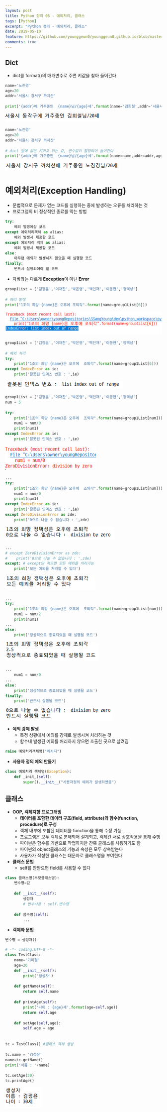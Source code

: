 ```yaml
---
layout: post
title: Python 정리 05 - 예외처리, 클래스
tags: [Python]
excerpt: "Python 정리 - 예외처리, 클래스"
date: 2019-05-10
feature: https://github.com/younggeun0/younggeun0.github.io/blob/master/_posts/img/python/PythonImageFeature.png?raw=true
comments: true
---
```

 
## Dict

* dict를 format()의 매개변수로 주면 키값을 찾아 들어간다

```python
name='노진경'
age=20
addr='서울시 강서구 까치산'

print('{addr}에 거주중인  {name}님/{age}세'.format(name='김희철',addr='서울시 동작구',age=20))
```

![01](https://github.com/younggeun0/younggeun0.github.io/blob/master/_posts/img/python/05/01.png?raw=true)

```python
name='노진경'
age=20
addr='서울시 강서구 까치산'

# dict 앞에 값은 키이고 뒤는 값, 변수값이 할당되어 들어간다
print('{addr}에 거주중인  {name}님/{age}세'.format(name=name,addr=addr,age=age))
```

![02](https://github.com/younggeun0/younggeun0.github.io/blob/master/_posts/img/python/05/02.png?raw=true)

# 예외처리(Exception Handling)

* 문법적으로 문제가 없는 코드를 실행하는 중에 발생하는 오류를 처리하는 것
* 프로그램의 비 정상적인 종료를 막는 방법

```python
try:
    예외 발생예상 코드
except 예외처리객체 as alias:
    예외 발생시 제공할 코드
except 예외처리 객체 as alias:
    예외 발생시 제공할 코드
else:
    아무런 에외가 발생하지 않았을 때 실행할 코드
finally:
    반드시 실행되어야 할 코드
```

* 자바와는 다르게 **Exception**이 아닌 **Error**

```python
group1List = ['김정윤','이재찬','박은영','백인재','이봉현','정택성']

# 에러 발생
print("1조의 희망 {name}은 오후에 조퇴각".format(name=group1List[6]))
```

![03](https://github.com/younggeun0/younggeun0.github.io/blob/master/_posts/img/python/05/03.png?raw=true)

```python
group1List = ['김정윤','이재찬','박은영','백인재','이봉현','정택성']

# 예외 처리
try:
    print("1조의 희망 {name}은 오후에  조퇴각".format(name=group1List[6]))
except IndexError as ie:
    print('잘못된 인덱스 번호 : ',ie)
```

![04](https://github.com/younggeun0/younggeun0.github.io/blob/master/_posts/img/python/05/04.png?raw=true)

```python
group1List = ['김정윤','이재찬','박은영','백인재','이봉현','정택성']
num = 5

try:
    print("1조의 희망 {name}은 오후에  조퇴각".format(name=group1List[num]))
    num1 = num/0
    print(num1)
except IndexError as ie:
    print('잘못된 인덱스 번호 : ',ie)
```

![05](https://github.com/younggeun0/younggeun0.github.io/blob/master/_posts/img/python/05/05.png?raw=true)

```python
...
try:
    print("1조의 희망 {name}은 오후에  조퇴각".format(name=group1List[num]))
    num1 = num/0
    print(num1)
except IndexError as ie:
    print('잘못된 인덱스 번호 : ',ie)
except ZeroDivisionError as zde:
    print('0으로 나눌 수 없습니다 : ',zde)
```

![06](https://github.com/younggeun0/younggeun0.github.io/blob/master/_posts/img/python/05/06.png?raw=true)

```python
...
# except ZeroDivisionError as zde:
#    print('0으로 나눌 수 없습니다 : ',zde)
except: # except만 적으면 모든 예외를 처리가능
    print('모든 예외를 처리할 수 있다')
```

![07](https://github.com/younggeun0/younggeun0.github.io/blob/master/_posts/img/python/05/07.png?raw=true)

```python
...
try:
    print("1조의 희망 {name}은 오후에  조퇴각".format(name=group1List[num]))
    num1 = num/2
    print(num1)
...
else:
    print('정상적으로 종료되었을 때 실행될 코드')
```

![08](https://github.com/younggeun0/younggeun0.github.io/blob/master/_posts/img/python/05/08.png?raw=true)

```python
...
    num1 = num/0
...
else:
    print('정상적으로 종료되었을 때 실행될 코드')
finally:
    print('반드시 실행될 코드')
```

![09](https://github.com/younggeun0/younggeun0.github.io/blob/master/_posts/img/python/05/09.png?raw=true)


* **예외 강제 발생**
  * 특정 상황에서 예외를 강제로 발생시켜 처리하는 것
  * 함수내 발생된 예외를 처리하지 않으면 호출한 곳으로 날려짐

```python
raise 예외처리객체명("메시지")
```

* **사용자 정의 예외 만들기**

```python
class 예외처리 객체명(Exception):
    def _init_(self):
        super().__init__("사용자정의 예외가 발생하였음")
```

## 클래스

* **OOP, 객체지향 프로그래밍**
    * **데이터를 포함한 데이터 구조(field, attribute)와 함수(function, procedure)로 구성**
    * 객체 내부에 포함된 데이터를 function을 통해 수정 가능
    * 프로그램은 모두 객체로 분해되어 설계되고, 객체간 서로 상호작용을 통해 수행
    * 파이썬은 함수를 기반으로 작업하지만 간혹 클래스를 사용하기도 함
    * 파이썬의 object클래스의 기능과 속성은 모두 상속받는다
    * 사용자가 작성한 클래스는 대문자로 클래스명을 부여한다
* **클래스 문법**
    * self를 안받으면 field를 사용할 수 없다

```python
class 클래스명(부모클래스명):
    변수명=값

    def __init__(self):
        생성자
        # 변수사용 : self.변수명

    def 함수명(self):
        ...
```

* **객체화 문법**

```python
변수명 = 생성자()
```

```python
# -*- coding:UTF-8 -*-
class TestClass:
    name='기미철'
    age=26
    def __init__(self):
        print('생성자')
        
    def getName(self):
        return self.name
    
    def printAge(self):
        print('나이 : {age}세'.format(age=self.age))
        return self.age
    
    def setAge(self,age):
        self.age = age
    
    
tc = TestClass() #클래스 객체 생성

tc.name = '김정윤'
name=tc.getName()
print('이름 : '+name)

tc.setAge(30)
tc.printAge()
```

![10](https://github.com/younggeun0/younggeun0.github.io/blob/master/_posts/img/python/05/10.png?raw=true)